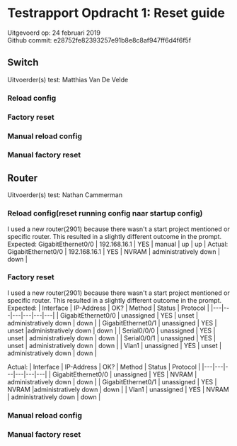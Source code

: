 # Testrapport Opdracht 1: Reset guide 

Uitgevoerd op: 24 februari 2019  
Github commit:  e28752fe82393257e91b8e8c8af947ff6d4f6f5f  

## Switch
Uitvoerder(s) test: Matthias Van De Velde  

### Reload config
### Factory reset
### Manual reload config
### Manual factory reset

## Router
Uitvoerder(s) test: Nathan Cammerman  

### Reload config(reset running config naar startup config)
I used a new router(2901) because there wasn't a start project mentioned or specific router.
This resulted in a slightly different outcome in the prompt.
Expected: GigabitEthernet0/0 | 192.168.16.1 | YES | manual | up | up |
Actual: GigabitEthernet0/0 | 192.168.16.1 | YES | NVRAM | administratively down | down |

### Factory reset
I used a new router(2901) because there wasn't a start project mentioned or specific router.
This resulted in a slightly different outcome in the prompt.
Expected:
| Interface | IP-Address | OK? | Method | Status | Protocol |
|---|---|---|---|---|---|
| GigabitEthernet0/0 | unassigned | YES | unset | administratively down | down |
| GigabitEthernet0/1 | unassigned  | YES | unset |administratively down | down |
| Serial0/0/0 | unassigned | YES | unset | administratively down | down |
| Serial0/0/1 | unassigned | YES | unset | administratively down | down |
| Vlan1 | unassigned | YES | unset | administratively down | down |

Actual:
| Interface | IP-Address | OK? | Method | Status | Protocol |
|---|---|---|---|---|---|
| GigabitEthernet0/0 | unassigned | YES | NVRAM | administratively down | down |
| GigabitEthernet0/1 | unassigned  | YES | NVRAM |administratively down | down |
| Vlan1 | unassigned | YES | NVRAM | administratively down | down |
### Manual reload config
### Manual factory reset